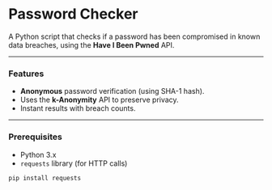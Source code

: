 # Password Checker

A Python script that checks if a password has been compromised in known data breaches, using the **Have I Been Pwned** API.

---

### Features
- **Anonymous** password verification (using SHA-1 hash).
- Uses the **k-Anonymity** API to preserve privacy.
- Instant results with breach counts.

---

### Prerequisites
- Python 3.x
- `requests` library (for HTTP calls)

```bash
pip install requests
```